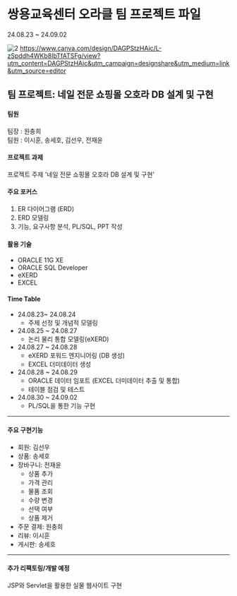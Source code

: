 # 쌍용교육센터 오라클 팀 프로젝트 파일
24.08.23 ~ 24.09.02

![2](https://github.com/user-attachments/assets/2942023d-9dbe-49ec-99e9-7ff6e64eabca)
https://www.canva.com/design/DAGPStzHAic/L-zSpddh4WKb8IbTfATSFg/view?utm_content=DAGPStzHAic&utm_campaign=designshare&utm_medium=link&utm_source=editor
## 팀 프로젝트: 네일 전문 쇼핑몰 오호라 DB 설계 및 구현

#### 팀원
팀장 : 원충희<br>
팀원 : 이시훈, 송세호, 김선우, 전재윤<br>

#### 프로젝트 과제
프로젝트 주제 '네일 전문 쇼핑몰 오호라 DB 설계 및 구현’<br>

#### 주요 포커스
1. ER 다이어그램 (ERD)<br>
2. ERD 모델링<br>
3. 기능, 요구사항 분석, PL/SQL, PPT 작성<br>

#### 활용 기술
- ORACLE 11G XE
- ORACLE SQL Developer
- eXERD
- EXCEL

#### Time Table
  - 24.08.23~ 24.08.24
    - 주제 선정 및 개념적 모델링
  - 24.08.25 ~ 24.08.27
    - 논리 물리 통합 모델링(eXERD)
  - 24.08.27 ~ 24.08.28
    - eXERD 포워드 엔지니어링 (DB 생성)
    - EXCEL 더미데이터 생성 
  - 24.08.28 ~ 24.08.29
    - ORACLE 데이터 임포트 (EXCEL 더미데이터 추출 및 통합)
    - 테이블 점검 및 테스트
  - 24.08.30 ~ 24.09.02
    - PL/SQL을 통한 기능 구현
---
#### 주요 구현기능
- 회원: 김선우
- 상품: 송세호
- 장바구니: 전재윤
    - 상품 추가
    - 가격 관리
    - 물품 조회
    - 수량 변경
    - 선택 여부
    - 상품 제거
- 주문 결제: 원충희
- 리뷰: 이시훈
- 게시판: 송세호
  
---
#### 추가 리팩토링/개발 예정
JSP와 Servlet을 활용한 실물 웹사이트 구현
